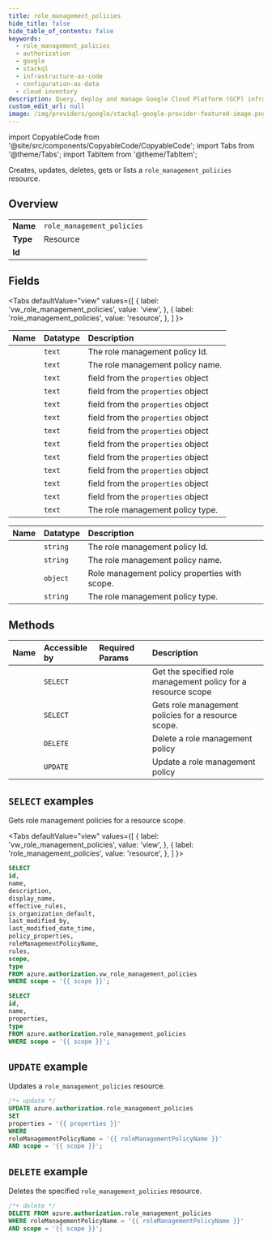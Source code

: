 ```yaml
---
title: role_management_policies
hide_title: false
hide_table_of_contents: false
keywords:
  - role_management_policies
  - authorization
  - google
  - stackql
  - infrastructure-as-code
  - configuration-as-data
  - cloud inventory
description: Query, deploy and manage Google Cloud Platform (GCP) infrastructure and resources using SQL
custom_edit_url: null
image: /img/providers/google/stackql-google-provider-featured-image.png
---
```


import CopyableCode from '@site/src/components/CopyableCode/CopyableCode';
import Tabs from '@theme/Tabs';
import TabItem from '@theme/TabItem';

Creates, updates, deletes, gets or lists a <code>role_management_policies</code> resource.

## Overview
<table><tbody>
<tr><td><b>Name</b></td><td><code>role_management_policies</code></td></tr>
<tr><td><b>Type</b></td><td>Resource</td></tr>
<tr><td><b>Id</b></td><td><CopyableCode code="azure.authorization.role_management_policies" /></td></tr>
</tbody></table>

## Fields
<Tabs
    defaultValue="view"
    values={[
        { label: 'vw_role_management_policies', value: 'view', },
        { label: 'role_management_policies', value: 'resource', },
    ]
}>
<TabItem value="view">

| Name | Datatype | Description |
|:-----|:---------|:------------|
| <CopyableCode code="id" /> | `text` | The role management policy Id. |
| <CopyableCode code="name" /> | `text` | The role management policy name. |
| <CopyableCode code="description" /> | `text` | field from the `properties` object |
| <CopyableCode code="display_name" /> | `text` | field from the `properties` object |
| <CopyableCode code="effective_rules" /> | `text` | field from the `properties` object |
| <CopyableCode code="is_organization_default" /> | `text` | field from the `properties` object |
| <CopyableCode code="last_modified_by" /> | `text` | field from the `properties` object |
| <CopyableCode code="last_modified_date_time" /> | `text` | field from the `properties` object |
| <CopyableCode code="policy_properties" /> | `text` | field from the `properties` object |
| <CopyableCode code="roleManagementPolicyName" /> | `text` | field from the `properties` object |
| <CopyableCode code="rules" /> | `text` | field from the `properties` object |
| <CopyableCode code="scope" /> | `text` | field from the `properties` object |
| <CopyableCode code="type" /> | `text` | The role management policy type. |
</TabItem>
<TabItem value="resource">

| Name | Datatype | Description |
|:-----|:---------|:------------|
| <CopyableCode code="id" /> | `string` | The role management policy Id. |
| <CopyableCode code="name" /> | `string` | The role management policy name. |
| <CopyableCode code="properties" /> | `object` | Role management policy properties with scope. |
| <CopyableCode code="type" /> | `string` | The role management policy type. |
</TabItem></Tabs>

## Methods
| Name | Accessible by | Required Params | Description |
|:-----|:--------------|:----------------|:------------|
| <CopyableCode code="get" /> | `SELECT` | <CopyableCode code="roleManagementPolicyName, scope" /> | Get the specified role management policy for a resource scope |
| <CopyableCode code="list_for_scope" /> | `SELECT` | <CopyableCode code="scope" /> | Gets role management policies for a resource scope. |
| <CopyableCode code="delete" /> | `DELETE` | <CopyableCode code="roleManagementPolicyName, scope" /> | Delete a role management policy |
| <CopyableCode code="update" /> | `UPDATE` | <CopyableCode code="roleManagementPolicyName, scope" /> | Update a role management policy |

## `SELECT` examples

Gets role management policies for a resource scope.

<Tabs
    defaultValue="view"
    values={[
        { label: 'vw_role_management_policies', value: 'view', },
        { label: 'role_management_policies', value: 'resource', },
    ]
}>
<TabItem value="view">

```sql
SELECT
id,
name,
description,
display_name,
effective_rules,
is_organization_default,
last_modified_by,
last_modified_date_time,
policy_properties,
roleManagementPolicyName,
rules,
scope,
type
FROM azure.authorization.vw_role_management_policies
WHERE scope = '{{ scope }}';
```
</TabItem>
<TabItem value="resource">


```sql
SELECT
id,
name,
properties,
type
FROM azure.authorization.role_management_policies
WHERE scope = '{{ scope }}';
```
</TabItem></Tabs>


## `UPDATE` example

Updates a <code>role_management_policies</code> resource.

```sql
/*+ update */
UPDATE azure.authorization.role_management_policies
SET 
properties = '{{ properties }}'
WHERE 
roleManagementPolicyName = '{{ roleManagementPolicyName }}'
AND scope = '{{ scope }}';
```

## `DELETE` example

Deletes the specified <code>role_management_policies</code> resource.

```sql
/*+ delete */
DELETE FROM azure.authorization.role_management_policies
WHERE roleManagementPolicyName = '{{ roleManagementPolicyName }}'
AND scope = '{{ scope }}';
```
